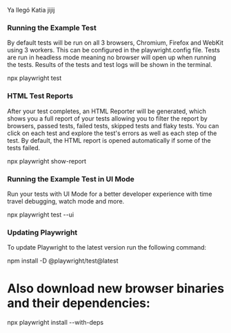 Ya llegó Katia jijij








### Running the Example Test
By default tests will be run on all 3 browsers, Chromium, Firefox and WebKit using 3 workers. This can be configured in the playwright.config file. Tests are run in headless mode meaning no browser will open up when running the tests. Results of the tests and test logs will be shown in the terminal.

npx playwright test


### HTML Test Reports
After your test completes, an HTML Reporter will be generated, which shows you a full report of your tests allowing you to filter the report by browsers, passed tests, failed tests, skipped tests and flaky tests. You can click on each test and explore the test's errors as well as each step of the test. By default, the HTML report is opened automatically if some of the tests failed.

npx playwright show-report

### Running the Example Test in UI Mode
Run your tests with UI Mode for a better developer experience with time travel debugging, watch mode and more.

npx playwright test --ui

### Updating Playwright
To update Playwright to the latest version run the following command:

npm install -D @playwright/test@latest
# Also download new browser binaries and their dependencies:
npx playwright install --with-deps